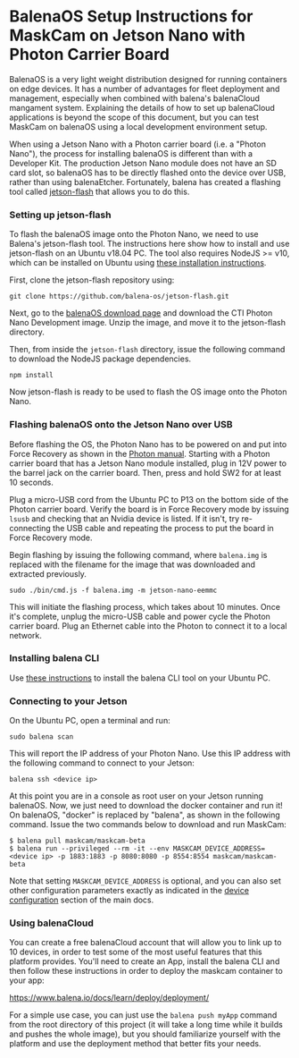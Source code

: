 # BalenaOS Setup Instructions for MaskCam on Jetson Nano with Photon Carrier Board

BalenaOS is a very light weight distribution designed for running containers on edge devices. It has a number of advantages for fleet deployment and management, especially when combined with balena's balenaCloud mangament system. Explaining the details of how to set up balenaCloud applications is beyond the scope of this document, but you can test MaskCam on balenaOS using a local development environment setup.

When using a Jetson Nano with a Photon carrier board (i.e. a "Photon Nano"), the process for installing balenaOS is different than with a Developer Kit. The production Jetson Nano module does not have an SD card slot, so balenaOS has to be directly flashed onto the device over USB, rather than using balenaEtcher. Fortunately, balena has created a flashing tool called [jetson-flash](https://github.com/balena-os/jetson-flash) that allows you to do this.


### Setting up jetson-flash
To flash the balenaOS image onto the Photon Nano, we need to use Balena's jetson-flash tool. The instructions here show how to install and use jetson-flash on an Ubuntu v18.04 PC. The tool also requires NodeJS >= v10, which can be installed on Ubuntu using [these installation instructions](https://github.com/nodesource/distributions/blob/master/README.md#installation-instructions).

First, clone the jetson-flash repository using:

```
git clone https://github.com/balena-os/jetson-flash.git
```

Next, go to the [balenaOS download page](https://www.balena.io/os/#download) and download the CTI Photon Nano Development image. Unzip the image, and move it to the jetson-flash directory.

Then, from inside the `jetson-flash` directory, issue the following command to download the NodeJS package dependencies.

```
npm install
```

Now jetson-flash is ready to be used to flash the OS image onto the Photon Nano.

### Flashing balenaOS onto the Jetson Nano over USB
Before flashing the OS, the Photon Nano has to be powered on and put into Force Recovery as shown in the [Photon manual](https://connecttech.com/ftp/pdf/CTIM_NGX002_Manual.pdf). Starting with a Photon carrier board that has a Jetson Nano module installed, plug in 12V power to the barrel jack on the carrier board. Then, press and hold SW2 for at least 10 seconds.

Plug a micro-USB cord from the Ubuntu PC to P13 on the bottom side of the Photon carrier board. Verify the board is in Force Recovery mode by issuing `lsusb` and checking that an Nvidia device is listed. If it isn't, try re-connecting the USB cable and repeating the process to put the board in Force Recovery mode.

Begin flashing by issuing the following command, where `balena.img` is replaced with the filename for the image that was downloaded and extracted previously.

```
sudo ./bin/cmd.js -f balena.img -m jetson-nano-eemmc
```

This will initiate the flashing process, which takes about 10 minutes. Once it's complete, unplug the micro-USB cable and power cycle the Photon carrier board. Plug an Ethernet cable into the Photon to connect it to a local network.

### Installing balena CLI

Use [these instructions](https://github.com/balena-io/balena-cli/blob/master/INSTALL.md) to install the balena CLI tool on your Ubuntu PC.

### Connecting to your Jetson

On the Ubuntu PC, open a terminal and run:
```
sudo balena scan
```

This will report the IP address of your Photon Nano. Use this IP address with the following command to connect to your Jetson:

```
balena ssh <device ip>
```

At this point you are in a console as root user on your Jetson running balenaOS. Now, we just need to download the docker container and run it! On balenaOS, "docker" is replaced by "balena", as shown in the following command. Issue the two commands below to download and run MaskCam:

```
$ balena pull maskcam/maskcam-beta
$ balena run --privileged --rm -it --env MASKCAM_DEVICE_ADDRESS=<device ip> -p 1883:1883 -p 8080:8080 -p 8554:8554 maskcam/maskcam-beta
```

Note that setting `MASKCAM_DEVICE_ADDRESS` is optional, and you can also set other configuration parameters exactly as indicated in the [device configuration](https://github.com/bdtinc/maskcam#setting-device-configuration-parameters) section of the main docs.

### Using balenaCloud
You can create a free balenaCloud account that will allow you to link up to 10 devices, in order to test some of the most useful features that this platform provides.
You'll need to create an App, install the balena CLI and then follow these instructions in order to deploy the maskcam container to your app:

https://www.balena.io/docs/learn/deploy/deployment/

For a simple use case, you can just use the `balena push myApp` command from the root directory of this project (it will take a long time while it builds and pushes the whole image), but you should familiarize yourself with the platform and use the deployment method that better fits your needs.
